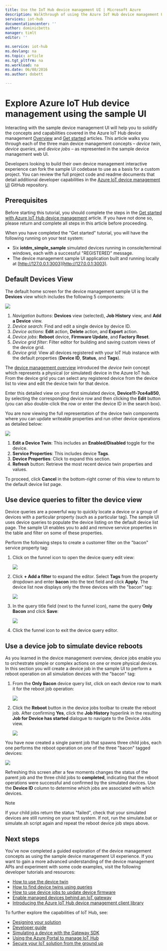 ```yaml
---
title: Use the IoT Hub device management UI | Microsoft Azure
description: Walkthrough of using the Azure IoT Hub device management UI
services: iot-hub
documentationcenter: ''
author: dominicbetts
manager: timlt
editor: ''

ms.service: iot-hub
ms.devlang: na
ms.topic: article
ms.tgt_pltfrm: na
ms.workload: na
ms.date: 06/08/2016
ms.author: dobett

---
```

# Explore Azure IoT Hub device management using the sample UI
Interacting with the sample device management UI will help you to solidify the concepts and capabilities covered in the Azure IoT Hub device management [Overview](iot-hub-device-management-overview.md) and [Get started](iot-hub-device-management-get-started.md) articles. This article walks you through each of the three main device management concepts – *device twin*, *device queries*, and *device jobs* – as represented in the sample device management web UI.

Developers looking to build their own device management interactive experience can fork the sample UI codebase to use as a basis for a custom project. You can review the full project code and readme documents that detail additional developer capabilities in the [Azure IoT device management UI](https://github.com/Azure/azure-iot-device-management/) GitHub repository.

## Prerequisites
Before starting this tutorial, you should complete the steps in the [Get started with Azure IoT Hub device management](iot-hub-device-management-get-started.md) article. If you have not done so, please return and complete all steps in this article before proceeding.

When you have completed the "Get started" tutorial, you will have the following running on your test system:

* Six **iotdm\_simple\_sample** simulated devices running in console/terminal windows, each with a successful "REGISTERED" message.
* The device management sample UI application built and running locally at [http://127.0.0.1:3003](http://127.0.0.1:3003).

## Default Devices View
The default home screen for the device management sample UI is the **Devices** view which includes the following 5 components:

![](media/iot-hub-device-management-ui-sample/image1.png)

1. *Navigation buttons*: **Devices** view (selected), **Job History** view, and **Add a Device** view.
2. *Device search*: Find and edit a single device by device ID.
3. *Device actions*: **Edit** action, **Delete** action, and **Export** action.
4. *Device jobs*: **Reboot** device, **Firmware Update**, and **Factory Reset**.
5. *Device grid filter*: Filter editor for building and saving custom views of the device grid.
6. *Device grid*: View all devices registered with your IoT Hub instance with the default properties (**Device ID**, **Status**, and **Tags**).

The [device management overview](iot-hub-device-management-overview.md) introduced the *device twin* concept which represents a physical (or simulated) device in the Azure IoT hub. From the device grid you can select any registered device from the device list to view and edit the device twin for that device.

Enter this detailed view on your first simulated device, **Device11-7ce4a850**, by selecting the corresponding device row and then clicking the **Edit** button (you can also double-click the row or enter the device ID in the search box).

You are now viewing the full representation of the device twin components where you can update writeable properties and run other device operations as detailed below:

![](media/iot-hub-device-management-ui-sample/image2.png)

1. **Edit a Device Twin**: This includes an **Enabled/Disabled** toggle for the device.
2. **Service Properties**: This includes device **Tags**.
3. **Device Properties**: Click to expand this section.
4. **Refresh** button: Retrieve the most recent device twin properties and values.

To proceed, click **Cancel** in the bottom-right corner of this view to return to the default device list page.

## Use device queries to filter the device view
Device queries are a powerful way to quickly locate a device or a group of devices with a particular property (such as a particular tag). The sample UI uses device queries to populate the device listing on the default device list page. The sample UI enables you to add and remove service properties in the table and filter on some of these properties.

Perform the following steps to create a customer filter on the "bacon" service property tag:

1. Click on the funnel icon to open the device query edit view:
   
   ![](media/iot-hub-device-management-ui-sample/image3.png)
2. Click **+ Add a filter** to expand the editor. Select **Tags** from the property dropdown and enter **bacon** into the text field and click **Apply**. The device list now displays only the three devices with the "bacon" tag:
   
   ![](media/iot-hub-device-management-ui-sample/image4.png)
3. In the query title field (next to the funnel icon), name the query **Only Bacon** and click **Save**:
   
   ![](media/iot-hub-device-management-ui-sample/image5.png)
4. Click the funnel icon to exit the device query editor.

## Use a device job to simulate device reboots
As you learned in the device management overview, device jobs enable you to orchestrate simple or complex actions on one or more physical devices. In this section you will create a device job in the sample UI to perform a reboot operation on all simulation devices with the "bacon" tag:

1. From the **Only Bacon** device query list, click on each device row to mark it for the reboot job operation:
   
   ![](media/iot-hub-device-management-ui-sample/image6.png)
2. Click the **Reboot** button in the device jobs toolbar to create the reboot job. After confirming **Yes**, click the **Job History** hyperlink in the resulting **Job for Device has started** dialogue to navigate to the Device Jobs view.
   
   ![](media/iot-hub-device-management-ui-sample/image7.png)

You have now created a single parent job that spawns three child jobs, each one performs the reboot operation on one of the three "bacon" tagged devices:

![](media/iot-hub-device-management-ui-sample/image8.png)

Refreshing this screen after a few moments changes the status of the parent job and the three child jobs to **completed**, indicating that the reboot operations were successful and confirmed by the simulated devices. Use the **Device ID** column to determine which jobs are associated with which devices.

> [!NOTE]
> If your child jobs return the status "failed", check that your simulated devices are still running on your test system. If not, run the simulate.bat or simulate.sh script again and repeat the reboot device job steps above.
> 
> 

## Next steps
You’ve now completed a guided exploration of the device management concepts as using the sample device management UI experience. If you want to gain a more advanced understanding of the device management APIs and experiment with some code examples, visit the following developer tutorials and resources:

* [How to use the device twin](iot-hub-device-management-device-twin.md)
* [How to find device twins using queries](iot-hub-device-management-device-query.md)
* [How to use device jobs to update device firmware](iot-hub-device-management-device-jobs.md)
* [Enable managed devices behind an IoT gateway](iot-hub-gateway-device-management.md)
* [Introducing the Azure IoT Hub device management client library](iot-hub-device-management-library.md)

To further explore the capabilities of IoT Hub, see:

* [Designing your solution](iot-hub-guidance.md)
* [Developer guide](iot-hub-devguide.md)
* [Simulating a device with the Gateway SDK](iot-hub-linux-gateway-sdk-simulated-device.md)
* [Using the Azure Portal to manage IoT Hub](iot-hub-manage-through-portal.md)
* [Secure your IoT solution from the ground up](iot-hub-security-ground-up.md)

[1]: media/iot-hub-device-management-ui-sample/image1.png
[2]: media/iot-hub-device-management-ui-sample/image2.png
[3]: media/iot-hub-device-management-ui-sample/image3.png
[4]: media/iot-hub-device-management-ui-sample/image4.png
[5]: media/iot-hub-device-management-ui-sample/image5.png
[6]: media/iot-hub-device-management-ui-sample/image6.png
[7]: media/iot-hub-device-management-ui-sample/image7.png
[8]: media/iot-hub-device-management-ui-sample/image8.png

[lnk-dm-overview]: iot-hub-device-management-overview.md
[lnk-get-started]: iot-hub-device-management-get-started.md
[lnk-dm-github]: https://github.com/Azure/azure-iot-device-management/

[lnk-tutorial-twin]: iot-hub-device-management-device-twin.md
[lnk-tutorial-queries]: iot-hub-device-management-device-query.md
[lnk-tutorial-jobs]: iot-hub-device-management-device-jobs.md
[lnk-dm-gateway]: iot-hub-gateway-device-management.md
[lnk-library-c]: iot-hub-device-management-library.md

[lnk-design]: iot-hub-guidance.md
[lnk-devguide]: iot-hub-devguide.md
[lnk-gateway]: iot-hub-linux-gateway-sdk-simulated-device.md
[lnk-portal]: iot-hub-manage-through-portal.md
[lnk-securing]: iot-hub-security-ground-up.md